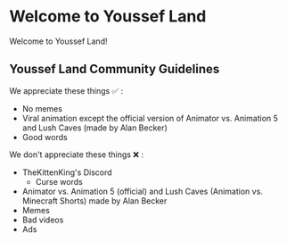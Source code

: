 # Welcome to Youssef Land

Welcome to Youssef Land! 

## Youssef Land Community Guidelines

We appreciate these things :white_check_mark: :

* No memes
* Viral animation except the official version of Animator vs. Animation 5 and Lush Caves (made by Alan Becker)
* Good words

We don't appreciate these things :x: :

* TheKittenKing's Discord
  * Curse words
* Animator vs. Animation 5 (official) and Lush Caves (Animation vs. Minecraft Shorts) made by Alan Becker
* Memes
* Bad videos
* Ads
